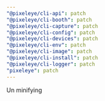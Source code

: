```yaml
---
"@pixeleye/cli-api": patch
"@pixeleye/cli-booth": patch
"@pixeleye/cli-capture": patch
"@pixeleye/cli-config": patch
"@pixeleye/cli-devices": patch
"@pixeleye/cli-env": patch
"@pixeleye/cli-image": patch
"@pixeleye/cli-install": patch
"@pixeleye/cli-logger": patch
"pixeleye": patch
---
```


Un minifying
